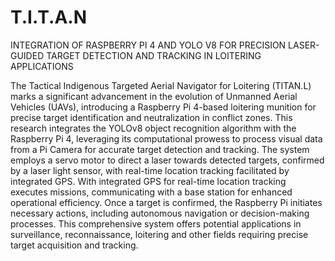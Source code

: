 # T.I.T.A.N
INTEGRATION OF  RASPBERRY PI 4 AND YOLO V8 FOR PRECISION LASER-GUIDED TARGET DETECTION AND TRACKING IN LOITERING APPLICATIONS

The Tactical Indigenous Targeted Aerial Navigator for Loitering (TITAN.L) marks a significant advancement in the evolution of Unmanned Aerial Vehicles (UAVs), introducing a Raspberry Pi 4-based loitering munition for precise target identification and neutralization in conflict zones. This research integrates the YOLOv8 object recognition algorithm with the Raspberry Pi 4, leveraging its computational prowess to process visual data from a Pi Camera for accurate target detection and tracking. The system employs a servo motor to direct a laser towards detected targets, confirmed by a laser light sensor, with real-time location tracking facilitated by integrated GPS. With integrated GPS for real-time location tracking executes missions, communicating with a base station for enhanced operational efficiency. 
 Once a target is confirmed, the Raspberry Pi initiates necessary actions, including autonomous navigation or decision-making processes. This comprehensive system offers potential applications in surveillance, reconnaissance, loitering and other fields requiring precise target acquisition and tracking.
